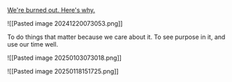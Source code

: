 [We're burned out. Here's why.](https://www.youtube.com/watch?v=8ZU8nTC7zXs)

![[Pasted image 20241220073053.png]]

To do things that matter because we care about it. To see purpose in it, and use our time well.

![[Pasted image 20250103073018.png]]

![[Pasted image 20250118151725.png]]
